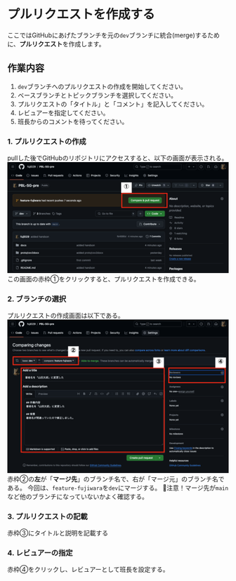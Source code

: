 # プルリクエストを作成する

ここではGitHubにあげたブランチを元の`dev`ブランチに統合(merge)するために、**プルリクエスト**を作成します。

## 作業内容
1. `dev`ブランチへのプルリクエストの作成を開始してください。
2. ベースブランチとトピックブランチを選択してください。
3. プルリクエストの「タイトル」と「コメント」を記入してください。
4. レビュアーを指定してください。
5. 班長からのコメントを待ってください。

### 1. プルリクエストの作成
pullした後でGitHubのリポジトリにアクセスすると、以下の画面が表示される。
![03](./img/03.png)
この画面の赤枠①をクリックすると、プルリクエストを作成できる。

### 2. ブランチの選択
プルリクエストの作成画面は以下である。
![04](./img/04.png)
赤枠②の**左**が「**マージ先**」のブランチ名で、右が「マージ元」のブランチ名である。
今回は、`feature-fujiwara`を`dev`にマージする。
🚨注意！マージ先が`main`など他のブランチになっていないかよく確認する。

### 3. プルリクエストの記載
赤枠③にタイトルと説明を記載する

### 4. レビュアーの指定
赤枠④をクリックし、レビュアーとして班長を設定する。
